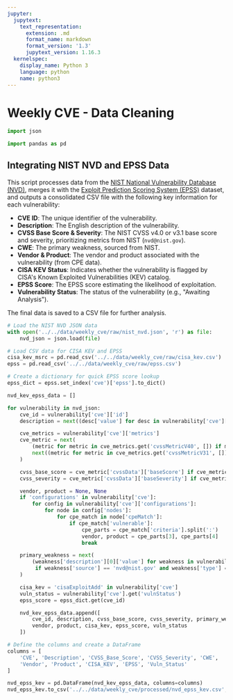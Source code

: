 ```yaml
---
jupyter:
  jupytext:
    text_representation:
      extension: .md
      format_name: markdown
      format_version: '1.3'
      jupytext_version: 1.16.3
  kernelspec:
    display_name: Python 3
    language: python
    name: python3
---
```


# Weekly CVE - Data Cleaning

```python
import json

import pandas as pd
```

## Integrating NIST NVD and EPSS Data

This script processes data from the [NIST National Vulnerability Database (NVD)](https://nvd.nist.gov), merges it with the [Exploit Prediction Scoring System (EPSS)](https://www.first.org/epss) dataset, and outputs a consolidated CSV file with the following key information for each vulnerability:
- **CVE ID**: The unique identifier of the vulnerability.
- **Description**: The English description of the vulnerability.
- **CVSS Base Score & Severity**: The NIST CVSS v4.0 or v3.1 base score and severity, prioritizing metrics from NIST (`nvd@nist.gov`).
- **CWE**: The primary weakness, sourced from NIST.
- **Vendor & Product**: The vendor and product associated with the vulnerability (from CPE data).
- **CISA KEV Status**: Indicates whether the vulnerability is flagged by CISA's Known Exploited Vulnerabilities (KEV) catalog.
- **EPSS Score**: The EPSS score estimating the likelihood of exploitation.
- **Vulnerability Status**: The status of the vulnerability (e.g., "Awaiting Analysis").

The final data is saved to a CSV file for further analysis.


```python
# Load the NIST NVD JSON data
with open('../../data/weekly_cve/raw/nist_nvd.json', 'r') as file:
    nvd_json = json.load(file)

# Load CSV data for CISA KEV and EPSS
cisa_kev_msrc = pd.read_csv('../../data/weekly_cve/raw/cisa_kev.csv')
epss = pd.read_csv('../../data/weekly_cve/raw/epss.csv')

# Create a dictionary for quick EPSS score lookup
epss_dict = epss.set_index('cve')['epss'].to_dict()

nvd_kev_epss_data = []

for vulnerability in nvd_json:
    cve_id = vulnerability['cve']['id']
    description = next((desc['value'] for desc in vulnerability['cve']['descriptions'] if desc['lang'] == 'en'), '')

    cve_metrics = vulnerability['cve']['metrics']
    cve_metric = next(
        (metric for metric in cve_metrics.get('cvssMetricV40', []) if metric['source'] == 'nvd@nist.gov'),
        next((metric for metric in cve_metrics.get('cvssMetricV31', []) if metric['source'] == 'nvd@nist.gov'), None)
    )

    cvss_base_score = cve_metric['cvssData']['baseScore'] if cve_metric else None
    cvss_severity = cve_metric['cvssData']['baseSeverity'] if cve_metric else None

    vendor, product = None, None
    if 'configurations' in vulnerability['cve']:
        for config in vulnerability['cve']['configurations']:
            for node in config['nodes']:
                for cpe_match in node['cpeMatch']:
                    if cpe_match['vulnerable']:
                        cpe_parts = cpe_match['criteria'].split(':')
                        vendor, product = cpe_parts[3], cpe_parts[4]
                        break

    primary_weakness = next(
        (weakness['description'][0]['value'] for weakness in vulnerability['cve']['weaknesses']
         if weakness['source'] == 'nvd@nist.gov' and weakness['type'] == 'Primary'), None
    )

    cisa_kev = 'cisaExploitAdd' in vulnerability['cve']
    vuln_status = vulnerability['cve'].get('vulnStatus')
    epss_score = epss_dict.get(cve_id)

    nvd_kev_epss_data.append([
        cve_id, description, cvss_base_score, cvss_severity, primary_weakness,
        vendor, product, cisa_kev, epss_score, vuln_status
    ])

# Define the columns and create a DataFrame
columns = [
    'CVE', 'Description', 'CVSS_Base_Score', 'CVSS_Severity', 'CWE',
    'Vendor', 'Product', 'CISA_KEV', 'EPSS', 'Vuln_Status'
]

nvd_epss_kev = pd.DataFrame(nvd_kev_epss_data, columns=columns)
nvd_epss_kev.to_csv('../../data/weekly_cve/processed/nvd_epss_kev.csv', index=False)
```

